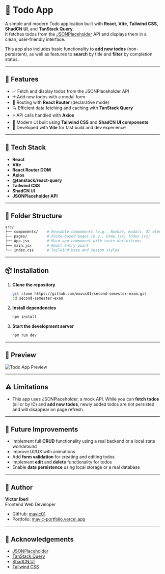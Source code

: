 # 📝 Todo App

A simple and modern Todo application built with **React**, **Vite**, **Tailwind CSS**, **ShadCN UI**, and **TanStack Query**.  
It fetches todos from the [JSONPlaceholder](https://jsonplaceholder.typicode.com/todos) API and displays them in a clean, user-friendly interface.

This app also includes basic functionality to **add new todos** (non-persistent), as well as features to **search** by title and **filter** by completion status.

---

## 🚀 Features

- ✅ Fetch and display todos from the JSONPlaceholder API  
- ➕ Add new todos with a modal form  
- 🚦 Routing with **React Router** (declarative mode)  
- 🔍 Efficient data fetching and caching with **TanStack Query**  
- ⚡ API calls handled with **Axios**  
- 💄 Modern UI built using **Tailwind CSS** and **ShadCN UI components**  
- 🔧 Developed with **Vite** for fast build and dev experience    

---

## 🧪 Tech Stack

- **React**  
- **Vite**  
- **React Router DOM**  
- **Axios**  
- **@tanstack/react-query**  
- **Tailwind CSS**  
- **ShadCN UI**  
- **JSONPlaceholder API**

---

## 📁 Folder Structure

```bash
src/
├── components/    # Reusable components (e.g., Navbar, modals, UI elements)
├── pages/         # Route-based pages (e.g., Home.jsx, Todos.jsx)
├── App.jsx        # Main app component with route definitions
├── main.jsx       # React entry point
└── index.css      # Tailwind base and custom styles
```

---

## 📦 Installation

1. **Clone the repository**
   ```bash
   git clone https://github.com/mavic01/second-semester-exam.git
   cd second-semester-exam
   ```

2. **Install dependencies**
   ```bash
   npm install
   ```

3. **Start the development server**
   ```bash
   npm run dev
   ```

---

## 📸 Preview

![Todo App Preview](/preview.png)

---

## ⚠️ Limitations

- This app uses JSONPlaceholder, a mock API. While you can **fetch todos** (all or by ID) and **add new todos**, newly added todos are not persisted and will disappear on page refresh.

---

## 🌱 Future Improvements

- Implement full **CRUD** functionality using a real backend or a local state workaround  
- Improve UI/UX with animations  
- Add **form validation** for creating and editing todos
- Implement **edit** and **delete** functionality for todos  
- Enable **data persistence** using local storage or a real database 

---

## 👤 Author

**Victor Iberi**  
Frontend Web Developer  
- GitHub: [mavic01](https://github.com/mavic01)  
- Portfolio: [mavic-portfolio.vercel.app](https://mavic-portfolio.vercel.app/)

---

## 🙌 Acknowledgements

- [JSONPlaceholder](https://jsonplaceholder.typicode.com/)  
- [TanStack Query](https://tanstack.com/query)  
- [ShadCN UI](https://ui.shadcn.com/)  
- [Tailwind CSS](https://tailwindcss.com/)
